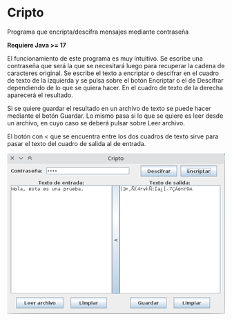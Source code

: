 # Cripto
Programa que encripta/descifra mensajes mediante contraseña

**Requiere Java >= 17**

El funcionamiento de este programa es muy intuitivo. Se escribe una contraseña que será la que se necesitará luego para recuperar la cadena de caracteres original. Se escribe el texto a encriptar o descifrar en el cuadro de texto de la izquierda y se pulsa sobre el botón Encriptar o el de Descifrar dependiendo de lo que se quiera hacer. En el cuadro de texto de la derecha aparecerá el resultado.

Si se quiere guardar el resultado en un archivo de texto se puede hacer mediante el botón Guardar. Lo mismo pasa si lo que se quiere es leer desde un archivo, en cuyo caso se deberá pulsar sobre Leer archivo.

El botón con < que se encuentra entre los dos cuadros de texto sirve para pasar el texto del cuadro de salida al de entrada.

![Pantalla principal](Cripto.png)
